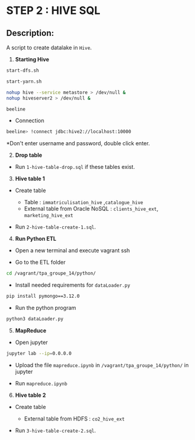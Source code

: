 # STEP 2 : HIVE SQL

## Description:

A script to create datalake in `Hive`.

1. **Starting Hive**

```bash
start-dfs.sh

start-yarn.sh

nohup hive --service metastore > /dev/null &
nohup hiveserver2 > /dev/null &

beeline
```

- Connection

```bash
beeline> !connect jdbc:hive2://localhost:10000
```

\*Don't enter username and password, double click enter.

2. **Drop table**

- Run `1-hive-table-drop.sql` if these tables exist.

3. **Hive table 1**

- Create table

  - Table : `immatriculisation_hive` ,`catalogue_hive`
  - External table from Oracle NoSQL : `clients_hive_ext`, `marketing_hive_ext`

- Run `2-hive-table-create-1.sql`.

4. **Run Python ETL**

- Open a new terminal and execute vagrant ssh

- Go to the ETL folder

```bash
cd /vagrant/tpa_groupe_14/python/
```

- Install needed requirements for `dataLoader.py`

```bash
pip install pymongo==3.12.0
```

- Run the python program

```bash
python3 dataLoader.py
```


5. **MapReduce**

- Open jupyter

```bash
jupyter lab --ip=0.0.0.0
```

- Upload the file `mapreduce.ipynb` in `/vagrant/tpa_groupe_14/python/` in jupyter

- Run `mapreduce.ipynb`

6. **Hive table 2**

- Create table

  - External table from HDFS : `co2_hive_ext`

- Run `3-hive-table-create-2.sql`.
